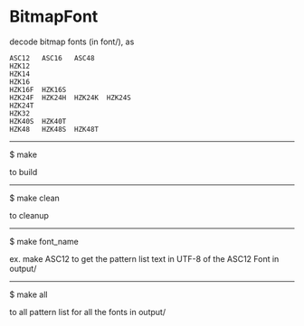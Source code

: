 BitmapFont
==========

decode bitmap fonts (in font/), as 

	ASC12	ASC16 	ASC48
	HZK12
	HZK14
	HZK16
	HZK16F 	HZK16S
	HZK24F	HZK24H	HZK24K	HZK24S
	HZK24T
	HZK32
	HZK40S	HZK40T
	HZK48	HZK48S	HZK48T

------

$ make 

to build

------

$ make clean

to cleanup

------

$ make font_name

ex. make ASC12 to get the pattern list text in UTF-8 of the ASC12 Font in output/

-----

$ make all

to all pattern list for all the fonts in output/
